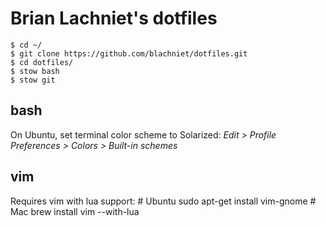 # Brian Lachniet's dotfiles

    $ cd ~/
    $ git clone https://github.com/blachniet/dotfiles.git
    $ cd dotfiles/
    $ stow bash
    $ stow git

## bash

On Ubuntu, set terminal color scheme to Solarized: *Edit > Profile Preferences > Colors > Built-in schemes*

## vim

Requires vim with lua support:
    # Ubuntu
    sudo apt-get install vim-gnome
    # Mac
    brew install vim --with-lua
